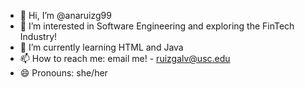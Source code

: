 - 👋 Hi, I’m @anaruizg99
- 👀 I’m interested in Software Engineering and exploring the FinTech Industry!
- 🌱 I’m currently learning HTML and Java
- 📫 How to reach me: email me! - ruizgalv@usc.edu
- 😄 Pronouns: she/her
<!---
anaruizg99/anaruizg99 is a ✨ special ✨ repository because its `README.md` (this file) appears on your GitHub profile.
You can click the Preview link to take a look at your changes.
--->
